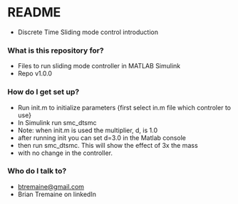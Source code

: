 # README #

* Discrete Time Sliding mode control introduction

### What is this repository for? ###

* Files to run sliding mode controller in MATLAB Simulink
* Repo v1.0.0

### How do I get set up? ###

* Run init.m to initialize parameters {first select in.m file which controler to use}
* In Simulink run smc_dtsmc
* Note: when init.m is used the multiplier, d, is 1.0
* after running init you can set d=3.0 in the Matlab console
* then run smc_dtsmc. This will show the effect of 3x the mass
* with no change in the controller.

### Who do I talk to? ###

* btremaine@gmail.com
* Brian Tremaine on linkedIn